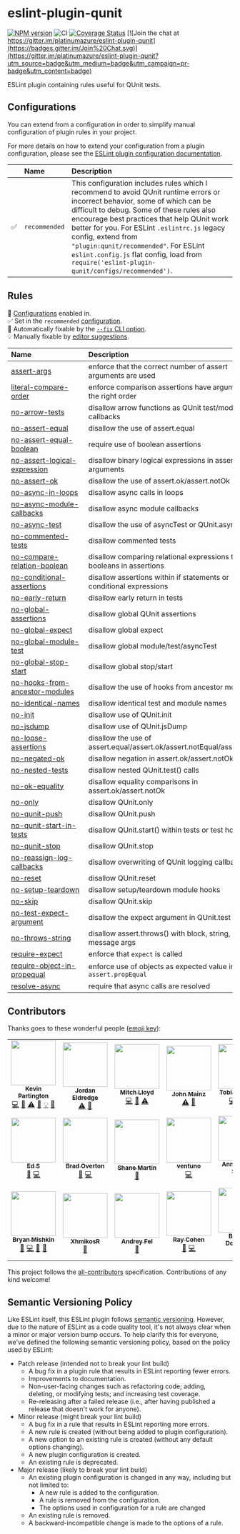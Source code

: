 # eslint-plugin-qunit

[![NPM version](https://img.shields.io/npm/v/eslint-plugin-qunit.svg?style=flat)](https://npmjs.org/package/eslint-plugin-qunit)
![CI](https://github.com/platinumazure/eslint-plugin-qunit/workflows/CI/badge.svg)
[![Coverage Status](https://coveralls.io/repos/platinumazure/eslint-plugin-qunit/badge.svg?branch=master&service=github)](https://coveralls.io/github/platinumazure/eslint-plugin-qunit?branch=master)
[![Join the chat at https://gitter.im/platinumazure/eslint-plugin-qunit](https://badges.gitter.im/Join%20Chat.svg)](https://gitter.im/platinumazure/eslint-plugin-qunit?utm_source=badge&utm_medium=badge&utm_campaign=pr-badge&utm_content=badge)

ESLint plugin containing rules useful for QUnit tests.

## Configurations

You can extend from a configuration in order to simplify manual configuration of plugin rules in your project.

For more details on how to extend your configuration from a plugin configuration, please see the [ESLint plugin configuration documentation](https://eslint.org/docs/user-guide/configuring#using-the-configuration-from-a-plugin).

<!-- begin auto-generated configs list -->

|    | Name          | Description                                                                                                                                                                                                                                                                                                                                                                                                                            |
| :- | :------------ | :------------------------------------------------------------------------------------------------------------------------------------------------------------------------------------------------------------------------------------------------------------------------------------------------------------------------------------------------------------------------------------------------------------------------------------- |
| ✅  | `recommended` | This configuration includes rules which I recommend to avoid QUnit runtime errors or incorrect behavior, some of which can be difficult to debug. Some of these rules also encourage best practices that help QUnit work better for you. For ESLint `.eslintrc.js` legacy config, extend from `"plugin:qunit/recommended"`. For ESLint `eslint.config.js` flat config, load from `require('eslint-plugin-qunit/configs/recommended')`. |

<!-- end auto-generated configs list -->

## Rules

<!-- begin auto-generated rules list -->

💼 [Configurations](https://github.com/platinumazure/eslint-plugin-qunit/blob/master/README.md#configurations) enabled in.\
✅ Set in the `recommended` [configuration](https://github.com/platinumazure/eslint-plugin-qunit/blob/master/README.md#configurations).\
🔧 Automatically fixable by the [`--fix` CLI option](https://eslint.org/docs/user-guide/command-line-interface#--fix).\
💡 Manually fixable by [editor suggestions](https://eslint.org/docs/developer-guide/working-with-rules#providing-suggestions).

| Name                                                                           | Description                                                             | 💼 | 🔧 | 💡 |
| :----------------------------------------------------------------------------- | :---------------------------------------------------------------------- | :- | :- | :- |
| [assert-args](docs/rules/assert-args.md)                                       | enforce that the correct number of assert arguments are used            | ✅  |    |    |
| [literal-compare-order](docs/rules/literal-compare-order.md)                   | enforce comparison assertions have arguments in the right order         | ✅  | 🔧 |    |
| [no-arrow-tests](docs/rules/no-arrow-tests.md)                                 | disallow arrow functions as QUnit test/module callbacks                 |    | 🔧 |    |
| [no-assert-equal](docs/rules/no-assert-equal.md)                               | disallow the use of assert.equal                                        | ✅  |    | 💡 |
| [no-assert-equal-boolean](docs/rules/no-assert-equal-boolean.md)               | require use of boolean assertions                                       | ✅  | 🔧 |    |
| [no-assert-logical-expression](docs/rules/no-assert-logical-expression.md)     | disallow binary logical expressions in assert arguments                 | ✅  |    |    |
| [no-assert-ok](docs/rules/no-assert-ok.md)                                     | disallow the use of assert.ok/assert.notOk                              |    |    |    |
| [no-async-in-loops](docs/rules/no-async-in-loops.md)                           | disallow async calls in loops                                           | ✅  |    |    |
| [no-async-module-callbacks](docs/rules/no-async-module-callbacks.md)           | disallow async module callbacks                                         | ✅  |    |    |
| [no-async-test](docs/rules/no-async-test.md)                                   | disallow the use of asyncTest or QUnit.asyncTest                        | ✅  |    |    |
| [no-commented-tests](docs/rules/no-commented-tests.md)                         | disallow commented tests                                                | ✅  |    |    |
| [no-compare-relation-boolean](docs/rules/no-compare-relation-boolean.md)       | disallow comparing relational expressions to booleans in assertions     | ✅  | 🔧 |    |
| [no-conditional-assertions](docs/rules/no-conditional-assertions.md)           | disallow assertions within if statements or conditional expressions     | ✅  |    |    |
| [no-early-return](docs/rules/no-early-return.md)                               | disallow early return in tests                                          | ✅  |    |    |
| [no-global-assertions](docs/rules/no-global-assertions.md)                     | disallow global QUnit assertions                                        | ✅  |    |    |
| [no-global-expect](docs/rules/no-global-expect.md)                             | disallow global expect                                                  | ✅  |    |    |
| [no-global-module-test](docs/rules/no-global-module-test.md)                   | disallow global module/test/asyncTest                                   | ✅  |    |    |
| [no-global-stop-start](docs/rules/no-global-stop-start.md)                     | disallow global stop/start                                              | ✅  |    |    |
| [no-hooks-from-ancestor-modules](docs/rules/no-hooks-from-ancestor-modules.md) | disallow the use of hooks from ancestor modules                         | ✅  |    |    |
| [no-identical-names](docs/rules/no-identical-names.md)                         | disallow identical test and module names                                | ✅  |    |    |
| [no-init](docs/rules/no-init.md)                                               | disallow use of QUnit.init                                              | ✅  |    |    |
| [no-jsdump](docs/rules/no-jsdump.md)                                           | disallow use of QUnit.jsDump                                            | ✅  |    |    |
| [no-loose-assertions](docs/rules/no-loose-assertions.md)                       | disallow the use of assert.equal/assert.ok/assert.notEqual/assert.notOk |    |    |    |
| [no-negated-ok](docs/rules/no-negated-ok.md)                                   | disallow negation in assert.ok/assert.notOk                             | ✅  | 🔧 |    |
| [no-nested-tests](docs/rules/no-nested-tests.md)                               | disallow nested QUnit.test() calls                                      | ✅  |    |    |
| [no-ok-equality](docs/rules/no-ok-equality.md)                                 | disallow equality comparisons in assert.ok/assert.notOk                 | ✅  | 🔧 |    |
| [no-only](docs/rules/no-only.md)                                               | disallow QUnit.only                                                     | ✅  |    |    |
| [no-qunit-push](docs/rules/no-qunit-push.md)                                   | disallow QUnit.push                                                     | ✅  |    |    |
| [no-qunit-start-in-tests](docs/rules/no-qunit-start-in-tests.md)               | disallow QUnit.start() within tests or test hooks                       | ✅  |    |    |
| [no-qunit-stop](docs/rules/no-qunit-stop.md)                                   | disallow QUnit.stop                                                     | ✅  |    |    |
| [no-reassign-log-callbacks](docs/rules/no-reassign-log-callbacks.md)           | disallow overwriting of QUnit logging callbacks                         | ✅  |    |    |
| [no-reset](docs/rules/no-reset.md)                                             | disallow QUnit.reset                                                    | ✅  |    |    |
| [no-setup-teardown](docs/rules/no-setup-teardown.md)                           | disallow setup/teardown module hooks                                    | ✅  | 🔧 |    |
| [no-skip](docs/rules/no-skip.md)                                               | disallow QUnit.skip                                                     |    |    |    |
| [no-test-expect-argument](docs/rules/no-test-expect-argument.md)               | disallow the expect argument in QUnit.test                              | ✅  |    |    |
| [no-throws-string](docs/rules/no-throws-string.md)                             | disallow assert.throws() with block, string, and message args           | ✅  |    |    |
| [require-expect](docs/rules/require-expect.md)                                 | enforce that `expect` is called                                         | ✅  |    |    |
| [require-object-in-propequal](docs/rules/require-object-in-propequal.md)       | enforce use of objects as expected value in `assert.propEqual`          | ✅  |    |    |
| [resolve-async](docs/rules/resolve-async.md)                                   | require that async calls are resolved                                   | ✅  |    |    |

<!-- end auto-generated rules list -->

## Contributors

Thanks goes to these wonderful people ([emoji key](https://github.com/kentcdodds/all-contributors#emoji-key)):

<!-- ALL-CONTRIBUTORS-LIST:START - Do not remove or modify this section -->
<!-- prettier-ignore-start -->
<!-- markdownlint-disable -->
<table>
  <tr>
    <td align="center"><a href="https://github.com/platinumazure"><img src="https://avatars.githubusercontent.com/u/284282?v=3?s=100" width="100px;" alt=""/><br /><sub><b>Kevin Partington</b></sub></a><br /><a href="https://github.com/platinumazure/eslint-plugin-qunit/commits?author=platinumazure" title="Code">💻</a> <a href="https://github.com/platinumazure/eslint-plugin-qunit/commits?author=platinumazure" title="Documentation">📖</a> <a href="https://github.com/platinumazure/eslint-plugin-qunit/commits?author=platinumazure" title="Tests">⚠️</a> <a href="https://github.com/platinumazure/eslint-plugin-qunit/issues?q=author%3Aplatinumazure" title="Bug reports">🐛</a> <a href="#example-platinumazure" title="Examples">💡</a> <a href="https://github.com/platinumazure/eslint-plugin-qunit/pulls?q=is%3Apr+reviewed-by%3Aplatinumazure" title="Reviewed Pull Requests">👀</a></td>
    <td align="center"><a href="https://jordaneldredge.com"><img src="https://avatars.githubusercontent.com/u/162735?v=3?s=100" width="100px;" alt=""/><br /><sub><b>Jordan Eldredge</b></sub></a><br /><a href="https://github.com/platinumazure/eslint-plugin-qunit/commits?author=captbaritone" title="Tests">⚠️</a> <a href="#question-captbaritone" title="Answering Questions">💬</a></td>
    <td align="center"><a href="https://github.com/mitchlloyd"><img src="https://avatars.githubusercontent.com/u/15169?v=3?s=100" width="100px;" alt=""/><br /><sub><b>Mitch Lloyd</b></sub></a><br /><a href="https://github.com/platinumazure/eslint-plugin-qunit/commits?author=mitchlloyd" title="Code">💻</a> <a href="https://github.com/platinumazure/eslint-plugin-qunit/commits?author=mitchlloyd" title="Documentation">📖</a> <a href="https://github.com/platinumazure/eslint-plugin-qunit/commits?author=mitchlloyd" title="Tests">⚠️</a></td>
    <td align="center"><a href="https://github.com/jmainz"><img src="https://avatars.githubusercontent.com/u/6665906?v=3?s=100" width="100px;" alt=""/><br /><sub><b>John Mainz</b></sub></a><br /><a href="https://github.com/platinumazure/eslint-plugin-qunit/commits?author=jmainz" title="Tests">⚠️</a> <a href="https://github.com/platinumazure/eslint-plugin-qunit/issues?q=author%3Ajmainz" title="Bug reports">🐛</a></td>
    <td align="center"><a href="https://github.com/Turbo87"><img src="https://avatars1.githubusercontent.com/u/141300?v=3?s=100" width="100px;" alt=""/><br /><sub><b>Tobias Bieniek</b></sub></a><br /><a href="https://github.com/platinumazure/eslint-plugin-qunit/commits?author=Turbo87" title="Code">💻</a> <a href="https://github.com/platinumazure/eslint-plugin-qunit/commits?author=Turbo87" title="Documentation">📖</a> <a href="https://github.com/platinumazure/eslint-plugin-qunit/commits?author=Turbo87" title="Tests">⚠️</a></td>
    <td align="center"><a href="https://twitter.com/netweb"><img src="https://avatars1.githubusercontent.com/u/1016458?v=3?s=100" width="100px;" alt=""/><br /><sub><b>Stephen Edgar</b></sub></a><br /><a href="https://github.com/platinumazure/eslint-plugin-qunit/issues?q=author%3Antwb" title="Bug reports">🐛</a></td>
    <td align="center"><a href="https://timotijhof.net"><img src="https://avatars3.githubusercontent.com/u/156867?v=4?s=100" width="100px;" alt=""/><br /><sub><b>Timo Tijhof</b></sub></a><br /><a href="https://github.com/platinumazure/eslint-plugin-qunit/commits?author=Krinkle" title="Documentation">📖</a> <a href="#ideas-Krinkle" title="Ideas, Planning, & Feedback">🤔</a></td>
  </tr>
  <tr>
    <td align="center"><a href="https://github.com/edg2s"><img src="https://avatars3.githubusercontent.com/u/180672?v=4?s=100" width="100px;" alt=""/><br /><sub><b>Ed S</b></sub></a><br /><a href="https://github.com/platinumazure/eslint-plugin-qunit/issues?q=author%3Aedg2s" title="Bug reports">🐛</a> <a href="https://github.com/platinumazure/eslint-plugin-qunit/commits?author=edg2s" title="Code">💻</a></td>
    <td align="center"><a href="https://github.com/Techn1x"><img src="https://avatars1.githubusercontent.com/u/1049837?v=4?s=100" width="100px;" alt=""/><br /><sub><b>Brad Overton</b></sub></a><br /><a href="https://github.com/platinumazure/eslint-plugin-qunit/issues?q=author%3ATechn1x" title="Bug reports">🐛</a> <a href="https://github.com/platinumazure/eslint-plugin-qunit/commits?author=Techn1x" title="Code">💻</a></td>
    <td align="center"><a href="https://sha.nemart.in"><img src="https://avatars3.githubusercontent.com/u/95600?v=4?s=100" width="100px;" alt=""/><br /><sub><b>Shane Martin</b></sub></a><br /><a href="https://github.com/platinumazure/eslint-plugin-qunit/issues?q=author%3Ashamrt" title="Bug reports">🐛</a></td>
    <td align="center"><a href="https://github.com/ventuno"><img src="https://avatars3.githubusercontent.com/u/5890858?v=4?s=100" width="100px;" alt=""/><br /><sub><b>ventuno</b></sub></a><br /><a href="https://github.com/platinumazure/eslint-plugin-qunit/commits?author=ventuno" title="Code">💻</a></td>
    <td align="center"><a href="https://github.com/Krysthalia"><img src="https://avatars0.githubusercontent.com/u/38167520?v=4?s=100" width="100px;" alt=""/><br /><sub><b>Anne-Gaëlle Schall</b></sub></a><br /><a href="https://github.com/platinumazure/eslint-plugin-qunit/issues?q=author%3AKrysthalia" title="Bug reports">🐛</a></td>
    <td align="center"><a href="https://www.linkedin.com"><img src="https://avatars2.githubusercontent.com/u/180990?v=4?s=100" width="100px;" alt=""/><br /><sub><b>Steve Calvert</b></sub></a><br /><a href="https://github.com/platinumazure/eslint-plugin-qunit/commits?author=scalvert" title="Code">💻</a></td>
    <td align="center"><a href="https://github.com/aliaksandr-yermalayeu"><img src="https://avatars3.githubusercontent.com/u/14282348?v=4?s=100" width="100px;" alt=""/><br /><sub><b>Aliaksandr Yermalayeu</b></sub></a><br /><a href="https://github.com/platinumazure/eslint-plugin-qunit/commits?author=aliaksandr-yermalayeu" title="Code">💻</a></td>
  </tr>
  <tr>
    <td align="center"><a href="https://www.linkedin.com/in/bmish"><img src="https://avatars3.githubusercontent.com/u/698306?v=4?s=100" width="100px;" alt=""/><br /><sub><b>Bryan Mishkin</b></sub></a><br /><a href="https://github.com/platinumazure/eslint-plugin-qunit/issues?q=author%3Abmish" title="Bug reports">🐛</a> <a href="https://github.com/platinumazure/eslint-plugin-qunit/commits?author=bmish" title="Code">💻</a> <a href="https://github.com/platinumazure/eslint-plugin-qunit/commits?author=bmish" title="Documentation">📖</a> <a href="#ideas-bmish" title="Ideas, Planning, & Feedback">🤔</a></td>
    <td align="center"><a href="https://xhmikosr.io/"><img src="https://avatars2.githubusercontent.com/u/349621?v=4?s=100" width="100px;" alt=""/><br /><sub><b>XhmikosR</b></sub></a><br /><a href="https://github.com/platinumazure/eslint-plugin-qunit/issues?q=author%3AXhmikosR" title="Bug reports">🐛</a></td>
    <td align="center"><a href="https://github.com/andreyfel"><img src="https://avatars2.githubusercontent.com/u/9370878?v=4?s=100" width="100px;" alt=""/><br /><sub><b>Andrey Fel</b></sub></a><br /><a href="https://github.com/platinumazure/eslint-plugin-qunit/issues?q=author%3Aandreyfel" title="Bug reports">🐛</a></td>
    <td align="center"><a href="https://github.com/raycohen"><img src="https://avatars.githubusercontent.com/u/20404?v=4?s=100" width="100px;" alt=""/><br /><sub><b>Ray Cohen</b></sub></a><br /><a href="https://github.com/platinumazure/eslint-plugin-qunit/issues?q=author%3Araycohen" title="Bug reports">🐛</a> <a href="https://github.com/platinumazure/eslint-plugin-qunit/commits?author=raycohen" title="Code">💻</a></td>
    <td align="center"><a href="https://github.com/DBattou"><img src="https://avatars.githubusercontent.com/u/16645938?v=4?s=100" width="100px;" alt=""/><br /><sub><b>Baptiste Doucerain</b></sub></a><br /><a href="https://github.com/platinumazure/eslint-plugin-qunit/commits?author=DBattou" title="Code">💻</a></td>
    <td align="center"><a href="https://github.com/ddzz"><img src="https://avatars.githubusercontent.com/u/3535749?v=4?s=100" width="100px;" alt=""/><br /><sub><b>Darius Dzien</b></sub></a><br /><a href="#maintenance-ddzz" title="Maintenance">🚧</a></td>
    <td align="center"><a href="https://github.com/dwickern"><img src="https://avatars.githubusercontent.com/u/752885?v=4?s=100" width="100px;" alt=""/><br /><sub><b>Derek Wickern</b></sub></a><br /><a href="https://github.com/platinumazure/eslint-plugin-qunit/issues?q=author%3Adwickern" title="Bug reports">🐛</a> <a href="https://github.com/platinumazure/eslint-plugin-qunit/commits?author=dwickern" title="Code">💻</a></td>
  </tr>
</table>

<!-- markdownlint-restore -->
<!-- prettier-ignore-end -->

<!-- ALL-CONTRIBUTORS-LIST:END -->

<!-- markdownlint-disable line-length -->

This project follows the [all-contributors](https://github.com/kentcdodds/all-contributors) specification. Contributions of any kind welcome!

## Semantic Versioning Policy

Like ESLint itself, this ESLint plugin follows [semantic versioning](https://semver.org). However, due to the nature of ESLint as a code quality tool, it's not always clear when a minor or major version bump occurs. To help clarify this for everyone, we've defined the following semantic versioning policy, based on the policy used by ESLint:

* Patch release (intended not to break your lint build)
  * A bug fix in a plugin rule that results in ESLint reporting fewer errors.
  * Improvements to documentation.
  * Non-user-facing changes such as refactoring code; adding, deleting, or modifying tests; and increasing test coverage.
  * Re-releasing after a failed release (i.e., after having published a release that doesn't work for anyone).
* Minor release (might break your lint build)
  * A bug fix in a rule that results in ESLint reporting more errors.
  * A new rule is created (without being added to plugin configuration).
  * A new option to an existing rule is created (without any default options changing).
  * A new plugin configuration is created.
  * An existing rule is deprecated.
* Major release (likely to break your lint build)
  * An existing plugin configuration is changed in any way, including but not limited to:
    * A new rule is added to the configuration.
    * A rule is removed from the configuration.
    * The options used in configuration for a rule are changed
  * An existing rule is removed.
  * A backward-incompatible change is made to the options of a rule.

